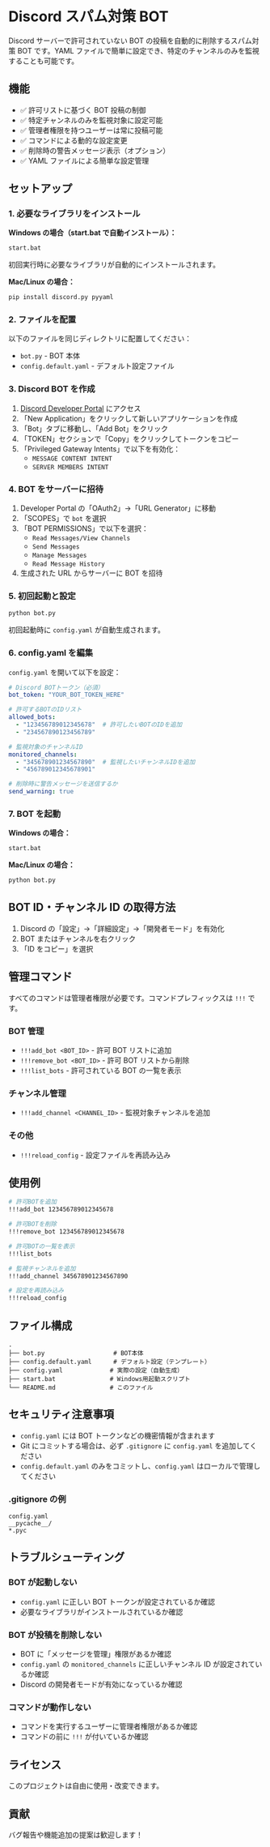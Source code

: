 # Discord スパム対策 BOT

Discord サーバーで許可されていない BOT の投稿を自動的に削除するスパム対策 BOT です。YAML ファイルで簡単に設定でき、特定のチャンネルのみを監視することも可能です。

## 機能

- ✅ 許可リストに基づく BOT 投稿の制御
- ✅ 特定チャンネルのみを監視対象に設定可能
- ✅ 管理者権限を持つユーザーは常に投稿可能
- ✅ コマンドによる動的な設定変更
- ✅ 削除時の警告メッセージ表示（オプション）
- ✅ YAML ファイルによる簡単な設定管理

## セットアップ

### 1. 必要なライブラリをインストール

**Windows の場合（start.bat で自動インストール）：**
```bash
start.bat
```
初回実行時に必要なライブラリが自動的にインストールされます。

**Mac/Linux の場合：**
```bash
pip install discord.py pyyaml
```

### 2. ファイルを配置

以下のファイルを同じディレクトリに配置してください：

- `bot.py` - BOT 本体
- `config.default.yaml` - デフォルト設定ファイル

### 3. Discord BOT を作成

1. [Discord Developer Portal](https://discord.com/developers/applications) にアクセス
2. 「New Application」をクリックして新しいアプリケーションを作成
3. 「Bot」タブに移動し、「Add Bot」をクリック
4. 「TOKEN」セクションで「Copy」をクリックしてトークンをコピー
5. 「Privileged Gateway Intents」で以下を有効化：
   - `MESSAGE CONTENT INTENT`
   - `SERVER MEMBERS INTENT`

### 4. BOT をサーバーに招待

1. Developer Portal の「OAuth2」→「URL Generator」に移動
2. 「SCOPES」で `bot` を選択
3. 「BOT PERMISSIONS」で以下を選択：
   - `Read Messages/View Channels`
   - `Send Messages`
   - `Manage Messages`
   - `Read Message History`
4. 生成された URL からサーバーに BOT を招待

### 5. 初回起動と設定

```bash
python bot.py
```

初回起動時に `config.yaml` が自動生成されます。

### 6. config.yaml を編集

`config.yaml` を開いて以下を設定：

```yaml
# Discord BOTトークン（必須）
bot_token: "YOUR_BOT_TOKEN_HERE"

# 許可するBOTのIDリスト
allowed_bots:
  - "123456789012345678"  # 許可したいBOTのIDを追加
  - "234567890123456789"

# 監視対象のチャンネルID
monitored_channels:
  - "345678901234567890"  # 監視したいチャンネルIDを追加
  - "456789012345678901"

# 削除時に警告メッセージを送信するか
send_warning: true
```

### 7. BOT を起動

**Windows の場合：**
```bash
start.bat
```

**Mac/Linux の場合：**
```bash
python bot.py
```

## BOT ID・チャンネル ID の取得方法

1. Discord の「設定」→「詳細設定」→「開発者モード」を有効化
2. BOT またはチャンネルを右クリック
3. 「ID をコピー」を選択

## 管理コマンド

すべてのコマンドは管理者権限が必要です。コマンドプレフィックスは `!!!` です。

### BOT 管理

- `!!!add_bot <BOT_ID>` - 許可 BOT リストに追加
- `!!!remove_bot <BOT_ID>` - 許可 BOT リストから削除
- `!!!list_bots` - 許可されている BOT の一覧を表示

### チャンネル管理

- `!!!add_channel <CHANNEL_ID>` - 監視対象チャンネルを追加

### その他

- `!!!reload_config` - 設定ファイルを再読み込み

## 使用例

```bash
# 許可BOTを追加
!!!add_bot 123456789012345678

# 許可BOTを削除
!!!remove_bot 123456789012345678

# 許可BOTの一覧を表示
!!!list_bots

# 監視チャンネルを追加
!!!add_channel 345678901234567890

# 設定を再読み込み
!!!reload_config
```

## ファイル構成

```
.
├── bot.py                   # BOT本体
├── config.default.yaml      # デフォルト設定（テンプレート）
├── config.yaml             # 実際の設定（自動生成）
├── start.bat               # Windows用起動スクリプト
└── README.md               # このファイル
```

## セキュリティ注意事項

- `config.yaml` には BOT トークンなどの機密情報が含まれます
- Git にコミットする場合は、必ず `.gitignore` に `config.yaml` を追加してください
- `config.default.yaml` のみをコミットし、`config.yaml` はローカルで管理してください

### .gitignore の例

```
config.yaml
__pycache__/
*.pyc
```

## トラブルシューティング

### BOT が起動しない

- `config.yaml` に正しい BOT トークンが設定されているか確認
- 必要なライブラリがインストールされているか確認

### BOT が投稿を削除しない

- BOT に「メッセージを管理」権限があるか確認
- `config.yaml` の `monitored_channels` に正しいチャンネル ID が設定されているか確認
- Discord の開発者モードが有効になっているか確認

### コマンドが動作しない

- コマンドを実行するユーザーに管理者権限があるか確認
- コマンドの前に `!!!` が付いているか確認

## ライセンス

このプロジェクトは自由に使用・改変できます。

## 貢献

バグ報告や機能追加の提案は歓迎します！